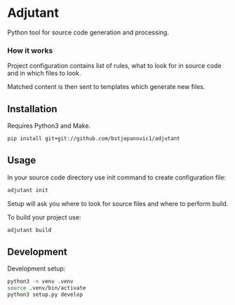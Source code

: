 # Adjutant

Python tool for source code generation and processing.

### How it works

Project configuration contains list of rules, what to look for in source code and in which files to look. 

Matched content is then sent to templates which generate new files.

## Installation

Requires Python3 and Make.

```bash
pip install git+git://github.com/bstjepanovic1/adjutant
```

## Usage

In your source code directory use init command to create configuration file:

```bash
adjutant init
```

Setup will ask you where to look for source files and where to perform build.

To build your project use:

```bash
adjutant build
```

## Development

Development setup:

```bash
python3 -m venv .venv
source .venv/bin/activate
python3 setup.py develop
```
